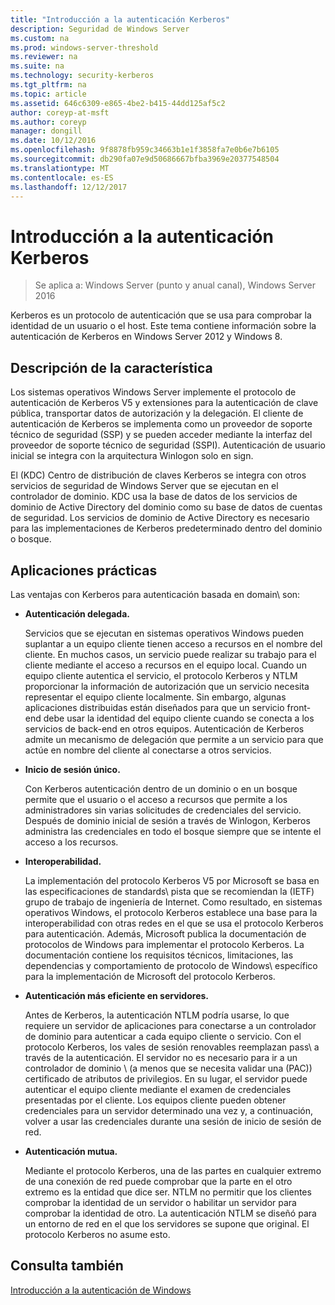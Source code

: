 ```yaml
---
title: "Introducción a la autenticación Kerberos"
description: Seguridad de Windows Server
ms.custom: na
ms.prod: windows-server-threshold
ms.reviewer: na
ms.suite: na
ms.technology: security-kerberos
ms.tgt_pltfrm: na
ms.topic: article
ms.assetid: 646c6309-e865-4be2-b415-44dd125af5c2
author: coreyp-at-msft
ms.author: coreyp
manager: dongill
ms.date: 10/12/2016
ms.openlocfilehash: 9f8878fb959c34663b1e1f3858fa7e0b6e7b6105
ms.sourcegitcommit: db290fa07e9d50686667bfba3969e20377548504
ms.translationtype: MT
ms.contentlocale: es-ES
ms.lasthandoff: 12/12/2017
---
```

# <a name="kerberos-authentication-overview"></a>Introducción a la autenticación Kerberos

>Se aplica a: Windows Server (punto y anual canal), Windows Server 2016

Kerberos es un protocolo de autenticación que se usa para comprobar la identidad de un usuario o el host. Este tema contiene información sobre la autenticación de Kerberos en Windows Server 2012 y Windows 8.

## <a name="BKMK_OVER"></a>Descripción de la característica
Los sistemas operativos Windows Server implemente el protocolo de autenticación de Kerberos V5 y extensiones para la autenticación de clave pública, transportar datos de autorización y la delegación. El cliente de autenticación de Kerberos se implementa como un proveedor de soporte técnico de seguridad \(SSP\) y se pueden acceder mediante la interfaz del proveedor de soporte técnico de seguridad \(SSPI\). Autenticación de usuario inicial se integra con la arquitectura Winlogon solo en sign\.

El \(KDC\) Centro de distribución de claves Kerberos se integra con otros servicios de seguridad de Windows Server que se ejecutan en el controlador de dominio. KDC usa la base de datos de los servicios de dominio de Active Directory del dominio como su base de datos de cuentas de seguridad. Los servicios de dominio de Active Directory es necesario para las implementaciones de Kerberos predeterminado dentro del dominio o bosque.

## <a name="kerb_tr_Kerb_Benefits"></a>Aplicaciones prácticas
Las ventajas con Kerberos para autenticación basada en domain\ son:

-   **Autenticación delegada.**

    Servicios que se ejecutan en sistemas operativos Windows pueden suplantar a un equipo cliente tienen acceso a recursos en el nombre del cliente. En muchos casos, un servicio puede realizar su trabajo para el cliente mediante el acceso a recursos en el equipo local. Cuando un equipo cliente autentica el servicio, el protocolo Kerberos y NTLM proporcionar la información de autorización que un servicio necesita representar el equipo cliente localmente. Sin embargo, algunas aplicaciones distribuidas están diseñados para que un servicio front\-end debe usar la identidad del equipo cliente cuando se conecta a los servicios de back\-end en otros equipos. Autenticación de Kerberos admite un mecanismo de delegación que permite a un servicio para que actúe en nombre del cliente al conectarse a otros servicios.

-   **Inicio de sesión único.**

    Con Kerberos autenticación dentro de un dominio o en un bosque permite que el usuario o el acceso a recursos que permite a los administradores sin varias solicitudes de credenciales del servicio. Después de dominio inicial de sesión a través de Winlogon, Kerberos administra las credenciales en todo el bosque siempre que se intente el acceso a los recursos.

-   **Interoperabilidad.**

    La implementación del protocolo Kerberos V5 por Microsoft se basa en las especificaciones de standards\ pista que se recomiendan la \(IETF\) grupo de trabajo de ingeniería de Internet. Como resultado, en sistemas operativos Windows, el protocolo Kerberos establece una base para la interoperabilidad con otras redes en el que se usa el protocolo Kerberos para autenticación. Además, Microsoft publica la documentación de protocolos de Windows para implementar el protocolo Kerberos. La documentación contiene los requisitos técnicos, limitaciones, las dependencias y comportamiento de protocolo de Windows\ específico para la implementación de Microsoft del protocolo Kerberos.

-   **Autenticación más eficiente en servidores.**

    Antes de Kerberos, la autenticación NTLM podría usarse, lo que requiere un servidor de aplicaciones para conectarse a un controlador de dominio para autenticar a cada equipo cliente o servicio. Con el protocolo Kerberos, los vales de sesión renovables reemplazan pass\ a través de la autenticación. El servidor no es necesario para ir a un controlador de dominio \ (a menos que se necesita validar una \(PAC\)\) certificado de atributos de privilegios. En su lugar, el servidor puede autenticar el equipo cliente mediante el examen de credenciales presentadas por el cliente. Los equipos cliente pueden obtener credenciales para un servidor determinado una vez y, a continuación, volver a usar las credenciales durante una sesión de inicio de sesión de red.

-   **Autenticación mutua.**

    Mediante el protocolo Kerberos, una de las partes en cualquier extremo de una conexión de red puede comprobar que la parte en el otro extremo es la entidad que dice ser. NTLM no permitir que los clientes comprobar la identidad de un servidor o habilitar un servidor para comprobar la identidad de otro. La autenticación NTLM se diseñó para un entorno de red en el que los servidores se supone que original. El protocolo Kerberos no asume esto.

## <a name="see-also"></a>Consulta también
[Introducción a la autenticación de Windows](../windows-authentication/windows-authentication-overview.md)


